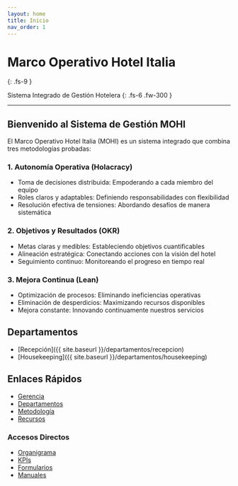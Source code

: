 ```yaml
---
layout: home
title: Inicio
nav_order: 1
---
```


# Marco Operativo Hotel Italia
{: .fs-9 }

Sistema Integrado de Gestión Hotelera
{: .fs-6 .fw-300 }

---

## Bienvenido al Sistema de Gestión MOHI

El Marco Operativo Hotel Italia (MOHI) es un sistema integrado que combina tres metodologías probadas:

### 1. Autonomía Operativa (Holacracy)
- Toma de decisiones distribuida: Empoderando a cada miembro del equipo
- Roles claros y adaptables: Definiendo responsabilidades con flexibilidad
- Resolución efectiva de tensiones: Abordando desafíos de manera sistemática

### 2. Objetivos y Resultados (OKR)
- Metas claras y medibles: Estableciendo objetivos cuantificables
- Alineación estratégica: Conectando acciones con la visión del hotel
- Seguimiento continuo: Monitoreando el progreso en tiempo real

### 3. Mejora Continua (Lean)
- Optimización de procesos: Eliminando ineficiencias operativas
- Eliminación de desperdicios: Maximizando recursos disponibles
- Mejora constante: Innovando continuamente nuestros servicios

## Departamentos

- [Recepción]({{ site.baseurl }}/departamentos/recepcion)
- [Housekeeping]({{ site.baseurl }}/departamentos/housekeeping)

## Enlaces Rápidos

- [Gerencia](./gerencia)
- [Departamentos](./departamentos)
- [Metodología](./metodologia)
- [Recursos](./recursos)

### Accesos Directos
- [Organigrama](./gerencia/organigrama)
- [KPIs](./recursos/kpis)
- [Formularios](./recursos/formularios)
- [Manuales](./recursos/manuales)